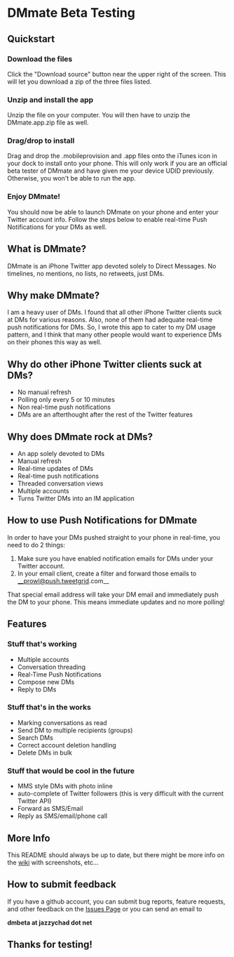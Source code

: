 # DMmate Beta Testing

## Quickstart

### Download the files

Click the "Download source" button near the upper right of the screen. This will let you download a zip of the three files listed.

### Unzip and install the app

Unzip the file on your computer. You will then have to unzip the DMmate.app.zip file as well.

### Drag/drop to install

Drag and drop the .mobileprovision and .app files onto the iTunes icon in your dock to install onto your phone. This will only work if you are an official beta tester of DMmate and have given me your device UDID previously. Otherwise, you won't be able to run the app.

### Enjoy DMmate!

You should now be able to launch DMmate on your phone and enter your Twitter account info. Follow the steps below to enable real-time Push Notifications for your DMs as well.

## What is DMmate?

DMmate is an iPhone Twitter app devoted solely to Direct Messages. No timelines, no mentions, no lists, no retweets, just DMs.

## Why make DMmate?

I am a heavy user of DMs. I found that all other iPhone Twitter clients suck at DMs for various reasons. Also, none of them had adequate real-time push notifications for DMs. So, I wrote this app to cater to my DM usage pattern, and I think that many other people would want to experience DMs on their phones this way as well.

## Why do other iPhone Twitter clients suck at DMs?

* No manual refresh
* Polling only every 5 or 10 minutes
* Non real-time push notifications
* DMs are an afterthought after the rest of the Twitter features

## Why does DMmate rock at DMs?

* An app solely devoted to DMs
* Manual refresh
* Real-time updates of DMs
* Real-time push notifications
* Threaded conversation views
* Multiple accounts
* Turns Twitter DMs into an IM application

## How to use Push Notifications for DMmate

In order to have your DMs pushed straight to your phone in real-time, you need to do 2 things:

1. Make sure you have enabled notification emails for DMs under your Twitter account.
2. In your email client, create a filter and forward those emails to __prowl@push.tweetgrid.com__

That special email address will take your DM email and immediately push the DM to your phone. This means immediate updates and no more polling!

## Features

### Stuff that's working

* Multiple accounts
* Conversation threading
* Real-Time Push Notifications
* Compose new DMs
* Reply to DMs

### Stuff that's in the works

* Marking conversations as read
* Send DM to multiple recipients (groups)
* Search DMs
* Correct account deletion handling
* Delete DMs in bulk 

### Stuff that would be cool in the future

* MMS style DMs with photo inline
* auto-complete of Twitter followers (this is very difficult with the current Twitter API)
* Forward as SMS/Email
* Reply as SMS/email/phone call

## More Info

This README should always be up to date, but there might be more info on the [wiki](http://wiki.github.com/jazzychad/DMmateBeta/) with screenshots, etc...

## How to submit feedback

If you have a github account, you can submit bug reports, feature requests, and other feedback on the [Issues Page](http://github.com/jazzychad/DMmateBeta/issues) or you can send an email to 

__dmbeta at jazzychad dot net__

## Thanks for testing!
